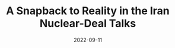 ---
title: A Snapback to Reality in the Iran Nuclear-Deal Talks
summary:  Tehran has deepened its friendship with Moscow in recent months, as both governments endure Western isolation and censure. Though the nuclear deal appears to be on life support, the negotiations have given Russia a sufficient opening to strike deals in Iran.   
image: /img/updates/putin-iran.webp
#author: Morgan Ortagus
outbound: https://www.wsj.com/articles/a-snapback-to-reality-in-the-iran-talks-russia-putin-weapons-oil-un-security-council-ukraine-nuclear-deal-11663794529
cta: Read More →
date: 2022-09-11
visible: true
categories:
   - Newsroom
visible: true
---